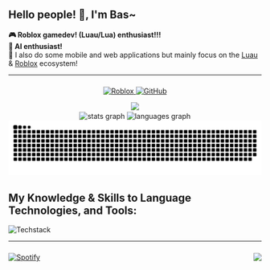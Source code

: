 ## Hello people! 👋, I'm Bas~

**🎮 Roblox gamedev! (Luau/Lua) enthusiast!!! <br>**
**🤖 AI enthusiast! <br>**
📱 I also do some mobile and web applications but mainly focus on the [Luau](https://luau.org/) & [Roblox](http://roblox.com/) ecosystem!

---

###

<p align="center">
  <a href="https://www.roblox.com/users/1506230356/profile">
    <img alt="Roblox" src="https://img.shields.io/badge/Roblox-Profile-red?logo=roblox">
  </a>
  <a href="https://github.com/6531503070">
    <img alt="GitHub" src="https://img.shields.io/badge/GitHub-Profile-blue?logo=github">
  </a>
  <!-- <a href="https://github.com/6531503070/awesome-github-profile-readme">
    <img alt="Awesome" src="https://awesome.re/mentioned-badge.svg">
  </a> -->
</p>

<div align="center">
  <!-- <a>
    <img height="320" src="https://media1.tenor.com/m/dGnGNJjVLdwAAAAd/my-dress-up-darling-lets-go-to-the-beach.gif"  />
  </a> -->
  <a href="https://www.youtube.com/watch?v=3_1DCp3ZyT4">
    <img height="450" src="assets/thx4warning.gif"  />
  </a>
</div>

<!-- Github Stats -->
<div align="center">
  <img src="https://github-readme-stats.vercel.app/api?username=6531503070&hide_title=false&hide_rank=false&show_icons=true&include_all_commits=true&count_private=true&disable_animations=false&theme=radical&locale=en&hide_border=false" height="185" alt="stats graph"  />
  <img src="https://github-readme-stats.vercel.app/api/top-langs?username=6531503070&locale=en&hide_title=false&layout=compact&card_width=320&langs_count=5&theme=radical&hide_border=false" height="185" alt="languages graph"  />
</div>

<!-- Github Snake Game -->
<div align="center">
  <picture>
    <source media="(prefers-color-scheme: dark)" srcset="https://raw.githubusercontent.com/6531503070/6531503070/output/github-snake-dark.svg" />
    <source media="(prefers-color-scheme: light)" srcset="https://raw.githubusercontent.com/6531503070/6531503070/output/github-snake.svg" />
    <img alt="github-snake" src="https://raw.githubusercontent.com/6531503070/6531503070/output/github-snake.svg" />
  </picture>
</div>

## **My Knowledge & Skills to Language Technologies, and Tools**:

![Techstack](https://go-skill-icons.vercel.app/api/icons?i=robloxstudio,luau,lua,flutter,dart,ts,js,java,cs,rust,python,html,css,md,opensource,git,github,githubactions,json,yaml,docker,n8n,npm,nodejs,terminal,powershell,warp,cursor,vscode,neovim,githubcopilot,chatgpt,claude,deepseek,ollama,huggingface,stackoverflow,api,graphql,postman,insomnia,firebase,heroku,desmos,figma,canva,powerpoint,excel,word,notion,prettier,android,androidstudio,spring,vercel,nextjs,vite,storybook,tailwind,styledcomponents,bootstrap,materialui,skeletonui,daisyui,chartjs,jwt,strapi,payload,stripe,ethereum,solana,uniswap,authenticator,firefox,chrome,youtube,discord,twitch,instagram,facebook&perline=20&titles=true&theme=light)

---

###

<div align="center">
  <img align="right" height="160" src="https://media1.tenor.com/m/oFAVVondXWkAAAAC/tagg.gif"  />
</div>

[![Spotify](https://spotify-github-profile.kittinanx.com/api/view?uid=31siowccgtdfclmlgbgfl4u2bcee&cover_image=true&theme=default&show_offline=true&background_color=121212&interchange=false&bar_color=53b14f&bar_color_cover=false)](https://spotify-github-profile.kittinanx.com/api/view?uid=31siowccgtdfclmlgbgfl4u2bcee&redirect=true)